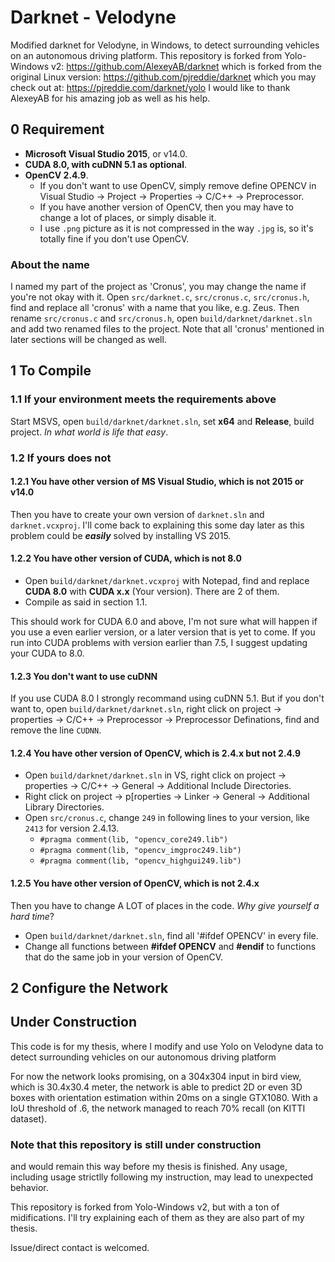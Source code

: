 # Darknet - Velodyne

Modified darknet for Velodyne, in Windows, to detect surrounding vehicles on an autonomous driving platform.
This repository is forked from Yolo-Windows v2: https://github.com/AlexeyAB/darknet
which is forked from the original Linux version: https://github.com/pjreddie/darknet
which you may check out at: https://pjreddie.com/darknet/yolo
I would like to thank AlexeyAB for his amazing job as well as his help.

## 0 Requirement
- **Microsoft Visual Studio 2015**, or v14.0.
- **CUDA 8.0, with cuDNN 5.1 as optional**.
- **OpenCV 2.4.9**.
  - If you don't want to use OpenCV, simply remove define OPENCV in Visual Studio -> Project -> Properties -> C/C++ -> Preprocessor.
  - If you have another version of OpenCV, then you may have to change a lot of places, or simply disable it.
  - I use `.png` picture as it is not compressed in the way `.jpg` is, so it's totally fine if you don't use OpenCV.
    
### About the name
I named my part of the project as 'Cronus', you may change the name if you're not okay with it. Open `src/darknet.c`, `src/cronus.c`, `src/cronus.h`, find and replace all 'cronus' with a name that you like, e.g. Zeus. Then rename `src/cronus.c` and `src/cronus.h`, open `build/darknet/darknet.sln` and add two renamed files to the project. Note that all 'cronus' mentioned in later sections will be changed as well.

## 1 To Compile

### 1.1 If your environment meets the requirements above
Start MSVS, open `build/darknet/darknet.sln`, set **x64** and **Release**, build project. *In what world is life that easy*.

### 1.2 If yours does not

#### 1.2.1 You have other version of MS Visual Studio, which is not 2015 or v14.0
Then you have to create your own version of `darknet.sln` and `darknet.vcxproj`. I'll come back to explaining this some day later as this problem could be ***easily*** solved by installing VS 2015.

#### 1.2.2 You have other version of CUDA, which is not 8.0
- Open `build/darknet/darknet.vcxproj` with Notepad, find and replace **CUDA 8.0** with **CUDA x.x** (Your version). There are 2 of them.
- Compile as said in section 1.1.

This should work for CUDA 6.0 and above, I'm not sure what will happen if you use a even earlier version, or a later version that is yet to come. If you run into CUDA problems with version earlier than 7.5, I suggest updating your CUDA to 8.0.

#### 1.2.3 You don't want to use cuDNN
If you use CUDA 8.0 I strongly recommand using cuDNN 5.1. But if you don't want to, open `build/darknet/darknet.sln`, right click on project -> properties -> C/C++ -> Preprocessor -> Preprocessor Definations, find and remove the line `CUDNN`.

#### 1.2.4 You have other version of OpenCV, which is 2.4.x but not 2.4.9
- Open `build/darknet/darknet.sln` in VS, right click on project -> properties -> C/C++ -> General -> Additional Include Directories.
- Right click on project -> p[roperties -> Linker -> General -> Additional Library Directories.
- Open `src/cronus.c`, change `249` in following lines to your version, like `2413` for version 2.4.13.
  - `#pragma comment(lib, "opencv_core249.lib")`
  - `#pragma comment(lib, "opencv_imgproc249.lib")`
  - `#pragma comment(lib, "opencv_highgui249.lib")` 

#### 1.2.5 You have other version of OpenCV, which is not 2.4.x
Then you have to change A LOT of places in the code. *Why give yourself a hard time*?
- Open `build/darknet/darknet.sln`, find all '#ifdef OPENCV' in every file.
- Change all functions between **#ifdef OPENCV** and **#endif** to functions that do the same job in your version of OpenCV.

## 2 Configure the Network



## Under Construction

This code is for my thesis, where I modify and use Yolo on Velodyne data to detect surrounding vehicles on our autonomous driving platform

For now the network looks promising, on a 304x304 input in bird view, which is 30.4x30.4 meter, the network is able to predict 2D or even 3D boxes with orientation estimation within 20ms on a single GTX1080. With a IoU threshold of .6, the network managed to reach 70% recall (on KITTI dataset).

### Note that this repository is still under construction

and would remain this way before my thesis is finished. Any usage, including usage strictlly following my instruction, may lead to unexpected behavior.

This repository is forked from Yolo-Windows v2, but with a ton of midifications. I'll try explaining each of them as they are also part of my thesis.

Issue/direct contact is welcomed.
